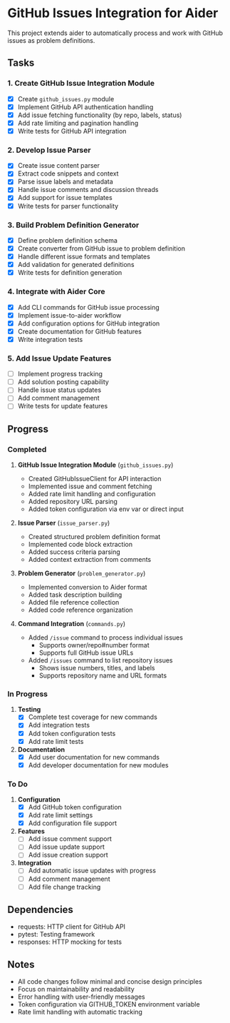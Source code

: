 # GitHub Issues Integration for Aider

This project extends aider to automatically process and work with GitHub issues as problem definitions.

## Tasks

### 1. Create GitHub Issue Integration Module 
- [x] Create `github_issues.py` module
- [x] Implement GitHub API authentication handling
- [x] Add issue fetching functionality (by repo, labels, status)
- [x] Add rate limiting and pagination handling
- [x] Write tests for GitHub API integration

### 2. Develop Issue Parser 
- [x] Create issue content parser
- [x] Extract code snippets and context
- [x] Parse issue labels and metadata
- [x] Handle issue comments and discussion threads
- [x] Add support for issue templates
- [x] Write tests for parser functionality

### 3. Build Problem Definition Generator 
- [x] Define problem definition schema
- [x] Create converter from GitHub issue to problem definition
- [x] Handle different issue formats and templates
- [x] Add validation for generated definitions
- [x] Write tests for definition generation

### 4. Integrate with Aider Core 
- [x] Add CLI commands for GitHub issue processing
- [x] Implement issue-to-aider workflow
- [x] Add configuration options for GitHub integration
- [x] Create documentation for GitHub features
- [x] Write integration tests

### 5. Add Issue Update Features
- [ ] Implement progress tracking
- [ ] Add solution posting capability
- [ ] Handle issue status updates
- [ ] Add comment management
- [ ] Write tests for update features

## Progress

### Completed
1. **GitHub Issue Integration Module** (`github_issues.py`)
   - Created GitHubIssueClient for API interaction
   - Implemented issue and comment fetching
   - Added rate limit handling and configuration
   - Added repository URL parsing
   - Added token configuration via env var or direct input

2. **Issue Parser** (`issue_parser.py`)
   - Created structured problem definition format
   - Implemented code block extraction
   - Added success criteria parsing
   - Added context extraction from comments

3. **Problem Generator** (`problem_generator.py`)
   - Implemented conversion to Aider format
   - Added task description building
   - Added file reference collection
   - Added code reference organization

4. **Command Integration** (`commands.py`)
   - Added `/issue` command to process individual issues
     - Supports owner/repo#number format
     - Supports full GitHub issue URLs
   - Added `/issues` command to list repository issues
     - Shows issue numbers, titles, and labels
     - Supports repository name and URL formats

### In Progress
1. **Testing**
   - [x] Complete test coverage for new commands
   - [x] Add integration tests
   - [x] Add token configuration tests
   - [x] Add rate limit tests

2. **Documentation**
   - [x] Add user documentation for new commands
   - [x] Add developer documentation for new modules

### To Do
1. **Configuration**
   - [x] Add GitHub token configuration
   - [x] Add rate limit settings
   - [x] Add configuration file support

2. **Features**
   - [ ] Add issue comment support
   - [ ] Add issue update support
   - [ ] Add issue creation support

3. **Integration**
   - [ ] Add automatic issue updates with progress
   - [ ] Add comment management
   - [ ] Add file change tracking

## Dependencies
- requests: HTTP client for GitHub API
- pytest: Testing framework
- responses: HTTP mocking for tests

## Notes
- All code changes follow minimal and concise design principles
- Focus on maintainability and readability
- Error handling with user-friendly messages
- Token configuration via GITHUB_TOKEN environment variable
- Rate limit handling with automatic tracking
